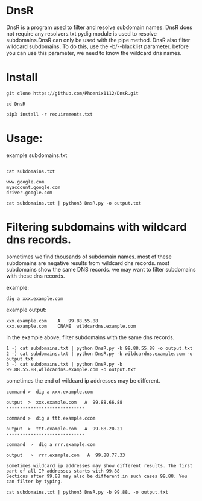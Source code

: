# DnsR

DnsR is a program used to filter and resolve subdomain names. DnsR does not require any resolvers.txt
pydig module is used to resolve subdomains.DnsR can only be used with the pipe method.
DnsR also filter wildcard subdomains. To do this, use the -b/--blacklist parameter.
before you can use this parameter, we need to know the wildcard dns names.


# Install
```
git clone https://github.com/Phoenix1112/DnsR.git

cd DnsR

pip3 install -r requirements.txt

```

# Usage:

example subdomains.txt
```

cat subdomains.txt

www.google.com
myaccount.google.com
driver.google.com

```
```
cat subdomains.txt | python3 DnsR.py -o output.txt
```

# Filtering subdomains with wildcard dns records.

sometimes we find thousands of subdomain names. most of these subdomains are negative results from wildcard dns records.
most subdomains show the same DNS records. we may want to filter subdomains with these dns records.

example:

```
dig a xxx.example.com
```
example output:
```
xxx.example.com    A   99.88.55.88
xxx.example.com    CNAME  wildcardns.example.com
```
in the example above, filter subdomains with the same dns records.

```
1 -) cat subdomains.txt | python DnsR.py -b 99.88.55.88 -o output.txt
2 -) cat subdomains.txt | python DnsR.py -b wildcardns.example.com -o output.txt
3 -) cat subdomains.txt | python DnsR.py -b 99.88.55.88,wildcardns.example.com -o output.txt
```

sometimes the end of wildcard ip addresses may be different.

```
command >  dig a xxx.example.com

output  >  xxx.example.com   A  99.88.66.88
-----------------------------

command >  dig a ttt.example.ccom

output  >  ttt.example.com   A  99.88.20.21
-----------------------------

command  >  dig a rrr.example.com

output   >  rrr.example.com   A  99.88.77.33

sometimes wildcard ip addresses may show different results. The first part of all IP addresses starts with 99.88
Sections after 99.88 may also be different.in such cases 99.88. You can filter by typing.

cat subdomains.txt | python3 DnsR.py -b 99.88. -o output.txt

```

